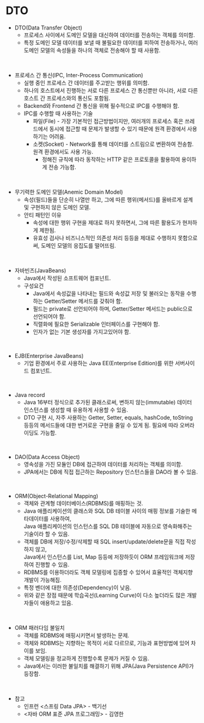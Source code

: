 # DTO

* DTO(Data Transfer Object)
  * 프로세스 사이에서 도메인 모델을 대신하여 데이터를 전송하는 객체를 의미함.
  * 특정 도메인 모델 데이터를 보낼 때 불필요한 데이터를 피하여 전송하거나, 여러 도메인 모델의 속성들을 하나의 객체로 전송해야 할 때 사용함.

<br>

* 프로세스 간 통신(IPC, Inter-Process Communication)
  * 실행 중인 프로세스 간 데이터를 주고받는 행위를 의미함.
  * 하나의 호스트에서 진행하는 서로 다른 프로세스 간 통신뿐만 아니라, 서로 다른 호스트 간 프로세스와의 통신도 포함됨.
  * Backend와 Frontend 간 통신을 위해 필수적으로 IPC를 수행해야 함.
  * IPC를 수행할 때 사용하는 기술
    * 파일(File) - 가장 기본적인 접근방법이지만, 여러개의 프로세스 혹은 쓰레드에서 동시에 접근할 때 문제가 발생할 수 있기 때문에 원격 환경에서 사용하기는 어려움.
    * 소켓(Socket) - Network를 통해 데이터를 스트림으로 변환하여 전송함. 원격 환경에서도 사용 가능.
      * 정해진 규칙에 따라 동작하는 HTTP 같은 프로토콜을 활용하여 용이하게 전송 가능함.

<br>

* 무기력한 도메인 모델(Anemic Domain Model)
  * 속성(필드)들을 단순히 나열만 하고, 그에 따른 행위(메서드)를 올바르게 설계 및 구현하지 않은 도메인 모델.
  * 안티 패턴인 이유
    * 속성에 대한 행위 구현을 제대로 하지 못하면서, 그에 따른 활용도가 현저하게 제한됨.
    * 유효성 검사나 비즈니스적인 의존성 처리 등등을 제대로 수행하지 못함으로써, 도메인 모델의 응집도를 떨어뜨림.

<br>

* 자바빈즈(JavaBeans)
  * Java에서 작성된 소프트웨어 컴포넌트.
  * 구성요건
    * Java에서 속성값을 나타내는 필드와 속성값 저장 및 불러오는 동작을 수행하는 Getter/Setter 메서드를 갖춰야 함.
    * 필드는 private로 선언되어야 하며, Getter/Setter 메서드는 public으로 선언되어야 함.
    * 직렬화에 필요한 Serializable 인터페이스를 구현해야 함.
    * 인자가 없는 기본 생성자를 가지고있어야 함.

<br>

* EJB(Enterprise JavaBeans)
  * 기업 환경에서 주로 사용하는 Java EE(Enterprise Edition)를 위한 서버사이드 컴포넌트.

<br>

* Java record
  * Java 16부터 정식으로 추가된 클래스로써, 변하지 않는(immutable) 데이터 인스턴스를 생성할 때 유용하게 사용할 수 있음.
  * DTO 구현 시, 자주 사용하는 Getter, Setter, equals, hashCode, toString 등등의 메서드들에 대한 번거로운 구현을 줄일 수 있게 됨. 필요에 따라 오버라이딩도 가능함.

<br>

* DAO(Data Access Object)
  * 영속성을 가진 모듈인 DB에 접근하여 데이터를 처리하는 객체를 의미함.
  * JPA에서는 DB에 직접 접근하는 Repository 인스턴스들을 DAO라 볼 수 있음.

<br>

* ORM(Object-Relational Mapping)
  * 객체와 관계형 데이터베이스(RDBMS)를 매핑하는 것.
  * Java 애플리케이션의 클래스와 SQL DB 테이블 사이의 매핑 정보를 기술한 메타데이터를 사용하여,  
    Java 애플리케이션의 인스턴스를 SQL DB 테이블에 자동으로 영속화해주는 기술이라 할 수 있음.  
  * 객체를 DB에 저장/수정/삭제할 때 SQL insert/update/delete문을 직접 작성하지 않고,  
    Java에서 인스턴스를 List, Map 등등에 저장하듯이 ORM 프레임워크에 저장하여 진행할 수 있음.
  * RDBMS를 이용하더라도 객체 모델링에 집중할 수 있어서 효율적인 객체지향 개발이 가능해짐.
  * 특정 벤더에 대한 의존성(Dependency)이 낮음.
  * 위와 같은 장점 때문에 학습곡선(Learning Curve)이 다소 높더라도 많은 개발자들이 애용하고 있음.

<br>

* ORM 패러다임 불일치
  * 객체를 RDBMS에 매핑시키면서 발생하는 문제.
  * 객체와 RDBMS는 지향하는 목적이 서로 다르므로, 기능과 표현방법에 있어 차이를 보임.
  * 객체 모델링을 정교하게 진행할수록 문제가 커질 수 있음.
  * Java에서는 이러한 불일치를 해결하기 위해 JPA(Java Persistence API)가 등장함.

<br>

* 참고
  * 인프런 <스프링 Data JPA> - 백기선
  * <자바 ORM 표준 JPA 프로그래밍> - 김영한
